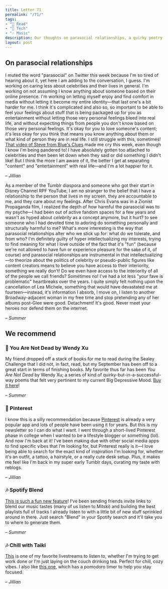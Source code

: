 ```yaml
---
title: Letter 71
permalink: "/71/"
tags:
- "📖 Read"
- "📱 Tech"
- "🎶 Music"
description: Our thoughts on parasocial relationships, a quirky poetry collection, an app for moodboarding, a new friendship activity, and music to relax to.
layout: post
---
```


## On parasocial relationships

I muted the word "parasocial" on Twitter this week because I'm so tired of hearing about it, yet here I am adding to the conversation, I guess. I'm working on caring less about celebrities and their lives in general. I'm working on not assuming I know anything about someone based on their online presence. I'm working on letting myself enjoy and find comfort in media without letting it become my entire identity—that last one's a bit harder for me. I think it's complicated and also so, so important to be able to feel your feelings about stuff that is being packaged up for you as entertainment without letting those very personal feelings bleed into real life, and without expecting things from people you don't know based on those very personal feelings. It's okay for you to love someone's content; it's less okay for you think that means you know anything about them or what kind of person they are in real life. I still struggle with this, sometimes! [That video of Steve from Blue's Clues](https://twitter.com/nickjr/status/1435332689532440579?s=10) made me cry this week, even though I know I'm being pandered to! I have absolutely gotten too attached to celebrities and then been let down when they said or did something I didn't like! But I think the more I am aware of it, the better I get at separating "content" and "entertainment" with real life—and I'm a lot happier for it.

– *Jillian*

As a member of the Tumblr diaspora and someone who got their start in Disney Channel RPF YouTube, I am no stranger to the belief that I have a relationship to the person that lives in my screen, they are accountable to me, and they care about my feelings. After Chris Evans was in a Zionist Propaganda film, I realized the depth of how harmful the parasocial was to my psyche—I had been out of active fandom spaces for a few years and wasn't as hyped about *celebrity* as a concept anymore, but it hurt? to see someone who I had devoted time to adoring do something personally and structurally harmful to me? What's more interesting is the way that parasocial relationships alter who we stick up for: what do we tolerate, and from who? I'm definitely guilty of hyper intellectualizing my interests, trying to find meaning for what I love outside of the fact that it's "fun" (because we're not allowed to have fun or experience pleasure for the sake of it, of course) and parasocial relationships are instrumental in that intellectualizing—to theorize about the politics of celebrity or pseudo-public figures like content creators means to believe you have access to their interiority, something we really don't! Do we even have access to the interiority of all of the people we call friends? Sometimes no! I've had a lot less "your fave is problematic" heartbreaks over the years. I quite simply felt nothing upon the cancellation of Lea Michele, something that would have devastated me at fourteen—instead, it's information I absorb, I move on, I listen to another Broadway-adjacent woman in my free time and stop pretending any of her albums post-Glee were good. Detachment! It's good. Never meet your heroes nor defend them on the internet. 

– *Summer*

## We recommend

### 📖 You Are Not Dead by Wendy Xu

My friend dropped off a stack of books for me to read during the Sealey Challenge that I did not, in fact, read, but my September has been off to a great start in terms of finishing books. My favorite thus far has been *You Are Not Dead* by Wendy Xu; a series of kind of quirky-but-in-a-successful-way poems that felt very pertinent to my current Big Depressive Mood. [Buy it here](http://www.csupoetrycenter.com/books/you-are-not-dead)! 

– *Summer*

### 📱 Pinterest

I know this is a silly recommendation because [Pinterest](https://www.pinterest.com) is already a very popular app and lots of people have been using it for years. But this is my newsletter so I can do what I want. I went through a short-lived Pinterest phase in college when I wanted to be a lifestyle blogger or something (lol). And now I'm back at it! I've been making due with other social media apps to find specific vibes that I'm looking for, but Pinterest really is it—I love being able to search for the exact kind of inspiration I'm looking for, whether it's an outfit, a tattoo, a hairstyle, or a really cute desk setup. Plus, it makes me feel like I'm back in my super early Tumblr days, curating my taste with reblogs.

– *Jillian*

### 🎶 Spotify Blend

[This is such a fun new feature](https://newsroom.spotify.com/2021-08-31/how-spotifys-newest-personalized-experience-blend-creates-a-playlist-for-you-and-your-bestie/)! I've been sending friends invite links to blend our music tastes (many of us listen to Mitski) and building the best playlists full of tracks I already listen to with a little bit of new stuff sprinkled around in there. Just search "Blend" in your Spotify search and it'll take you to where to generate them. 

– *Summer*

### 🎶 Chill with Taiki

[This](https://www.youtube.com/watch?v=VfW86fnQL5w) is one of my favorite livestreams to listen to, whether I'm trying to get work done or I'm just laying on the couch drinking tea. Perfect for chill, cozy vibes. I also like [this one](https://www.youtube.com/watch?v=QgD5A2v3cp0), which has a pomodoro timer to help you stay focused.

– *Jillian*